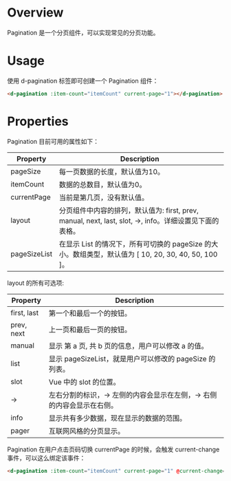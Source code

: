 # Overview

Pagination 是一个分页组件，可以实现常见的分页功能。

# Usage

使用 d-pagination 标签即可创建一个 Pagination 组件：

```HTML
<d-pagination :item-count="itemCount" current-page="1"></d-pagination>
```

# Properties

Pagination 目前可用的属性如下：

| Property | Description |
| ---- | ---- |
| pageSize | 每一页数据的长度，默认值为10。 |
| itemCount | 数据的总数目，默认值为0。 |
| currentPage | 当前是第几页，没有默认值。|
| layout | 分页组件中内容的排列，默认值为: first, prev, manual, next, last, slot, ->, info。详细设置见下面的表格。 |
| pageSizeList | 在显示 List 的情况下，所有可切换的 pageSize 的大小。数组类型，默认值为 [ 10, 20, 30, 40, 50, 100 ]。|

layout 的所有可选项:

| Property | Description |
| ---- | ---- |
| first, last | 第一个和最后一个的按钮。|
| prev, next | 上一页和最后一页的按钮。|
| manual | 显示 第 a 页, 共 b 页的信息，用户可以修改 a 的值。|
| list | 显示 pageSizeList，就是用户可以修改的 pageSize 的列表。|
| slot | Vue 中的 slot 的位置。|
| -> | 左右分割的标识，-> 左侧的内容会显示在左侧，-> 右侧的内容会显示在右侧。|
| info | 显示共有多少数据，现在显示的数据的范围。|
| pager | 互联网风格的分页显示。|

Pagination 在用户点击页码切换 currentPage 的时候，会触发 current-change 事件，可以这么绑定该事件：

```HTML
<d-pagination :item-count="itemCount" current-page="1" @current-change="handlePageChange"></d-pagination>
```
